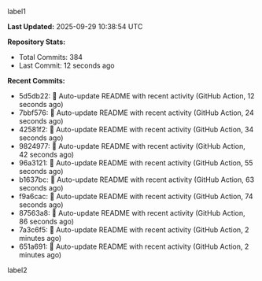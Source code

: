 
label1 
<!-- ACTIVITY_START -->
**Last Updated:** 2025-09-29 10:38:54 UTC

**Repository Stats:**
- Total Commits: 384
- Last Commit: 12 seconds ago

**Recent Commits:**
- 5d5db22: 🤖 Auto-update README with recent activity (GitHub Action, 12 seconds ago)
- 7bbf576: 🤖 Auto-update README with recent activity (GitHub Action, 24 seconds ago)
- 42581f2: 🤖 Auto-update README with recent activity (GitHub Action, 34 seconds ago)
- 9824977: 🤖 Auto-update README with recent activity (GitHub Action, 42 seconds ago)
- 96a3121: 🤖 Auto-update README with recent activity (GitHub Action, 55 seconds ago)
- b1637bc: 🤖 Auto-update README with recent activity (GitHub Action, 63 seconds ago)
- f9a6cac: 🤖 Auto-update README with recent activity (GitHub Action, 74 seconds ago)
- 87563a8: 🤖 Auto-update README with recent activity (GitHub Action, 86 seconds ago)
- 7a3c6f5: 🤖 Auto-update README with recent activity (GitHub Action, 2 minutes ago)
- 651a691: 🤖 Auto-update README with recent activity (GitHub Action, 2 minutes ago)
<!-- ACTIVITY_END -->

label2
